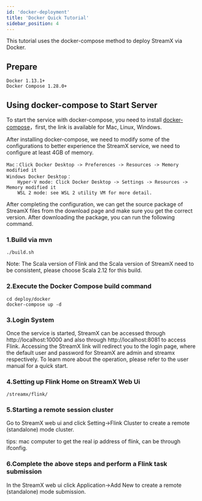 ```yaml
---
id: 'docker-deployment'
title: 'Docker Quick Tutorial'
sidebar_position: 4
---
```


This tutorial uses the docker-compose method to deploy StreamX via Docker.
## Prepare
    Docker 1.13.1+
    Docker Compose 1.28.0+
## Using docker-compose to Start Server

To start the service with docker-compose, you need to install [docker-compose](https://docs.docker.com/compose/install/)，first, the link is available for Mac, Linux, Windows.

After installing docker-compose, we need to modify some of the configurations to better experience the StreamX service, we need to configure at least 4GB of memory.

    Mac：Click Docker Desktop -> Preferences -> Resources -> Memory modified it
    Windows Docker Desktop：
        Hyper-V mode: Click Docker Desktop -> Settings -> Resources -> Memory modified it
        WSL 2 mode: see WSL 2 utility VM for more detail.


After completing the configuration, we can get the source package of StreamX files from the download page and make sure you get the correct version. 
After downloading the package, you can run the following command.

### 1.Build via mvn
```
./build.sh
```
Note: The Scala version of Flink and the Scala version of StreamX need to be consistent, please choose Scala 2.12 for this build.

### 2.Execute the Docker Compose build command
```
cd deploy/docker
docker-compose up -d
```
### 3.Login System

Once the service is started, StreamX can be accessed through http://localhost:10000 and also through http://localhost:8081 to access Flink. Accessing the StreamX link will redirect you to the login page, where the default user and password for StreamX are admin and streamx respectively. To learn more about the operation, please refer to the user manual for a quick start.

### 4.Setting up Flink Home on StreamX Web Ui
```
/streamx/flink/
```

### 5.Starting a remote session cluster

Go to StreamX web ui and click Setting->Flink Cluster to create a remote (standalone) mode cluster.

tips: mac computer to get the real ip address of flink, can be through ifconfig.

### 6.Complete the above steps and perform a Flink task submission

In the StreamX web ui click Application->Add New to create a remote (standalone) mode submission.